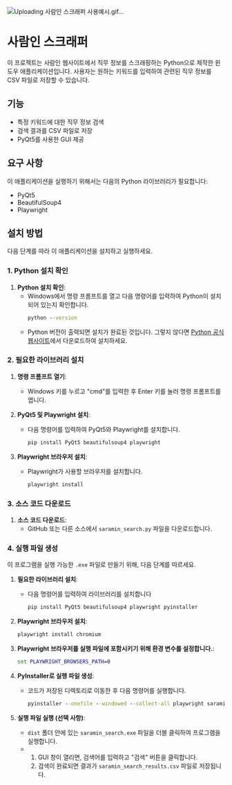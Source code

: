 
![Uploading 사람인 스크래퍼 사용예시.gif…]()





# 사람인 스크래퍼

이 프로젝트는 사람인 웹사이트에서 직무 정보를 스크래핑하는 Python으로 제작한 윈도우 애플리케이션입니다. 사용자는 원하는 키워드를 입력하여 관련된 직무 정보를 CSV 파일로 저장할 수 있습니다.

## 기능
- 특정 키워드에 대한 직무 정보 검색
- 검색 결과를 CSV 파일로 저장
- PyQt5를 사용한 GUI 제공

## 요구 사항

이 애플리케이션을 실행하기 위해서는 다음의 Python 라이브러리가 필요합니다:

- PyQt5
- BeautifulSoup4
- Playwright

## 설치 방법

다음 단계를 따라 이 애플리케이션을 설치하고 실행하세요.

### 1. Python 설치 확인

1. **Python 설치 확인**:
   - Windows에서 명령 프롬프트를 열고 다음 명령어를 입력하여 Python이 설치되어 있는지 확인합니다.
     ```cmd
     python --version
     ```
   - Python 버전이 출력되면 설치가 완료된 것입니다. 그렇지 않다면 [Python 공식 웹사이트](https://www.python.org/downloads/)에서 다운로드하여 설치하세요.

### 2. 필요한 라이브러리 설치

1. **명령 프롬프트 열기**:
   - Windows 키를 누르고 "cmd"를 입력한 후 Enter 키를 눌러 명령 프롬프트를 엽니다.

2. **PyQt5 및 Playwright 설치**:
   - 다음 명령어를 입력하여 PyQt5와 Playwright를 설치합니다.
     ```cmd
     pip install PyQt5 beautifulsoup4 playwright
     ```

3. **Playwright 브라우저 설치**:
   - Playwright가 사용할 브라우저를 설치합니다.
     ```cmd
     playwright install
     ```

### 3. 소스 코드 다운로드

1. **소스 코드 다운로드**:
   - GitHub 또는 다른 소스에서 `saramin_search.py` 파일을 다운로드합니다.

### 4. 실행 파일 생성

이 프로그램을 실행 가능한 `.exe` 파일로 만들기 위해, 다음 단계를 따르세요.

1. **필요한 라이브러리 설치**:
   - 다음 명령어를 입력하여 라이브러리를 설치합니다
     ```cmd
     pip install PyQt5 beautifulsoup4 playwright pyinstaller
     ```

2. **Playwright 브라우저 설치**:
     ```cmd
     playwright install chromium
     ```
3. **Playwright 브라우저를 실행 파일에 포함시키기 위해 환경 변수를 설정합니다.**:
     ```cmd
     set PLAYWRIGHT_BROWSERS_PATH=0
     ```
4. **PyInstaller로 실행 파일 생성**:
   - 코드가 저장된 디렉토리로 이동한 후 다음 명령어를 실행합니다.
     ```cmd
     pyinstaller --onefile --windowed --collect-all playwright saramin_search.py
     ```
5. **실행 파일 실행 (선택 사항)**:
   - `dist` 폴더 안에 있는 `saramin_search.exe` 파일을 더블 클릭하여 프로그램을 실행합니다.
   - 1. GUI 창이 열리면, 검색어를 입력하고 "검색" 버튼을 클릭합니다.
     2. 검색이 완료되면 결과가 `saramin_search_results.csv` 파일로 저장됩니다.




  
